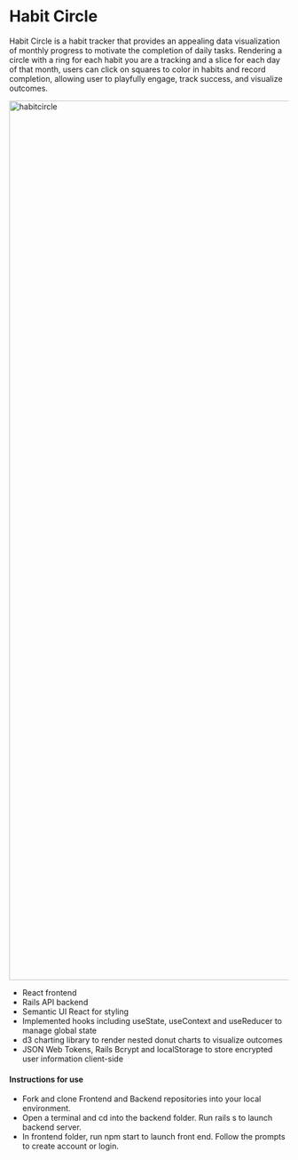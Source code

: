 # Habit Circle

Habit Circle is a habit tracker that provides an appealing data visualization of monthly progress to motivate the completion of daily tasks. Rendering a circle with a ring for each habit you are a tracking and a slice for each day of that month, users can click on squares to color in habits and record completion, allowing user to playfully engage, track success, and visualize outcomes. 

<img width="1583" alt="habitcircle" src="https://user-images.githubusercontent.com/66394682/118742835-c511c700-b816-11eb-9f53-908bbdc985c0.png">


* React frontend
* Rails API backend
* Semantic UI React for styling
* Implemented hooks including useState, useContext and useReducer to manage global state
* d3 charting library to render nested donut charts to visualize outcomes
* JSON Web Tokens, Rails Bcrypt and localStorage to store encrypted user information client-side


#### Instructions for use
* Fork and clone Frontend and Backend repositories into your local environment. 
* Open a terminal and cd into the backend folder. Run rails s to launch backend server. 
* In frontend folder, run npm start to launch front end. Follow the prompts to create account or login. 
